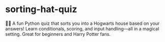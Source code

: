 # sorting-hat-quiz
🧙‍♂️ A fun Python quiz that sorts you into a Hogwarts house based on your answers! Learn conditionals, scoring, and input handling—all in a magical setting. Great for beginners and Harry Potter fans.

